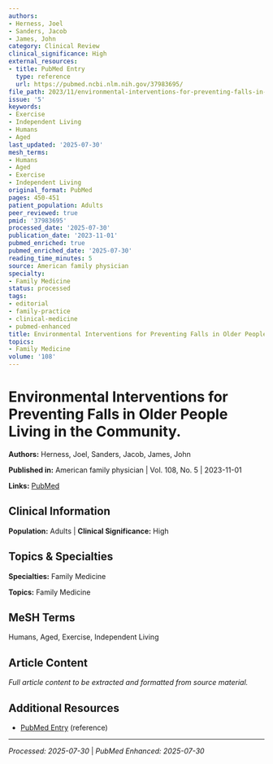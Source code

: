 ```yaml
---
authors:
- Herness, Joel
- Sanders, Jacob
- James, John
category: Clinical Review
clinical_significance: High
external_resources:
- title: PubMed Entry
  type: reference
  url: https://pubmed.ncbi.nlm.nih.gov/37983695/
file_path: 2023/11/environmental-interventions-for-preventing-falls-in-older-pe.md
issue: '5'
keywords:
- Exercise
- Independent Living
- Humans
- Aged
last_updated: '2025-07-30'
mesh_terms:
- Humans
- Aged
- Exercise
- Independent Living
original_format: PubMed
pages: 450-451
patient_population: Adults
peer_reviewed: true
pmid: '37983695'
processed_date: '2025-07-30'
publication_date: '2023-11-01'
pubmed_enriched: true
pubmed_enriched_date: '2025-07-30'
reading_time_minutes: 5
source: American family physician
specialty:
- Family Medicine
status: processed
tags:
- editorial
- family-practice
- clinical-medicine
- pubmed-enhanced
title: Environmental Interventions for Preventing Falls in Older People Living in the Community.
topics:
- Family Medicine
volume: '108'
---
```


# Environmental Interventions for Preventing Falls in Older People Living in the Community.

**Authors:** Herness, Joel, Sanders, Jacob, James, John

**Published in:** American family physician | Vol. 108, No. 5 | 2023-11-01

**Links:** [PubMed](https://pubmed.ncbi.nlm.nih.gov/37983695/)

## Clinical Information

**Population:** Adults | **Clinical Significance:** High

## Topics & Specialties

**Specialties:** Family Medicine

**Topics:** Family Medicine

## MeSH Terms

Humans, Aged, Exercise, Independent Living

## Article Content

*Full article content to be extracted and formatted from source material.*

## Additional Resources

- [PubMed Entry](https://pubmed.ncbi.nlm.nih.gov/37983695/) (reference)

---

*Processed: 2025-07-30* | *PubMed Enhanced: 2025-07-30*
